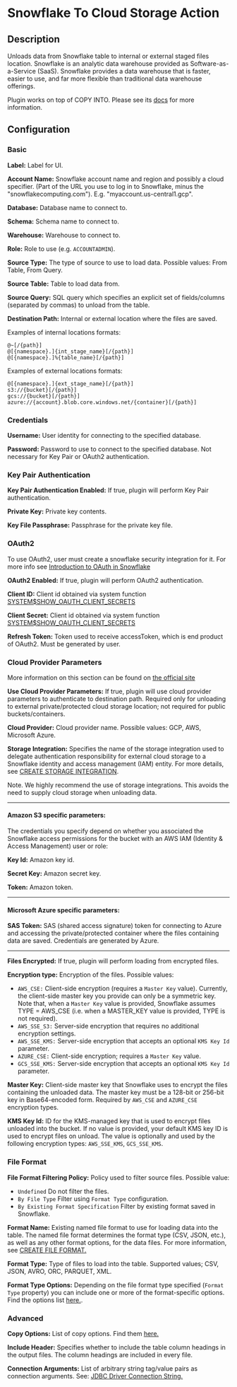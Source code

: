 # Snowflake To Cloud Storage Action


Description
-----------
Unloads data from Snowflake table to internal or external staged files location. Snowflake is an analytic data 
warehouse provided as Software-as-a-Service (SaaS). Snowflake provides a data warehouse that is faster, easier to use, 
and far more flexible than traditional data warehouse offerings.

Plugin works on top of COPY INTO. Please see its 
[docs](https://docs.snowflake.net/manuals/sql-reference/sql/copy-into-location.html)
for more information.

Configuration
-------------

### Basic

**Label:** Label for UI.

**Account Name:** Snowflake account name and region and possibly a cloud specifier. (Part of the URL you use to 
log in to Snowflake, minus the "snowflakecomputing.com"). E.g. "myaccount.us-central1.gcp".

**Database:** Database name to connect to.

**Schema:** Schema name to connect to.

**Warehouse:** Warehouse to connect to.

**Role:** Role to use (e.g. `ACCOUNTADMIN`).

**Source Type:** The type of source to use to load data. Possible values: From Table, From Query.

**Source Table:** Table to load data from.

**Source Query:** SQL query which specifies an explicit set of fields/columns (separated by commas) 
to unload from the table.

**Destination Path:** Internal or external location where the files are saved.

Examples of internal locations formats:
```
@~[/{path}]
@[{namespace}.]{int_stage_name}[/{path}]
@[{namespace}.]%{table_name}[/{path}]
```

Examples of external locations formats:
```
@[{namespace}.]{ext_stage_name}[/{path}]
s3://{bucket}[/{path}]
gcs://{bucket}[/{path}]
azure://{account}.blob.core.windows.net/{container}[/{path}]
```

### Credentials

**Username:** User identity for connecting to the specified database.

**Password:** Password to use to connect to the specified database. Not necessary for Key Pair or OAuth2 authentication.

### Key Pair Authentication

**Key Pair Authentication Enabled:** If true, plugin will perform Key Pair authentication.

**Private Key:** Private key contents.

**Key File Passphrase:** Passphrase for the private key file.

### OAuth2

To use OAuth2, user must create a snowflake security integration for it.
For more info see [Introduction to OAuth in Snowflake](https://docs.snowflake.net/manuals/user-guide/oauth-intro.html)

**OAuth2 Enabled:** If true, plugin will perform OAuth2 authentication.

**Client ID:** Client id obtained via system function 
[SYSTEM$SHOW_OAUTH_CLIENT_SECRETS](https://docs.snowflake.net/manuals/sql-reference/functions/system_show_oauth_client_secrets.html)

**Client Secret:** Client id obtained via system function 
[SYSTEM$SHOW_OAUTH_CLIENT_SECRETS](https://docs.snowflake.net/manuals/sql-reference/functions/system_show_oauth_client_secrets.html)

**Refresh Token:** Token used to receive accessToken, which is end product of OAuth2. Must be generated by user.

### Cloud Provider Parameters
More information on this section can be found on 
[the official site](https://docs.snowflake.net/manuals/sql-reference/sql/copy-into-location.html#additional-cloud-provider-parameters)

**Use Cloud Provider Parameters:** If true, plugin will use cloud provider parameters to authenticate to destination 
path. Required only for unloading to external private/protected cloud storage location; not required for public 
buckets/containers.

**Cloud Provider:** Cloud provider name. Possible values: GCP, AWS, Microsoft Azure.

**Storage Integration:** Specifies the name of the storage integration used to delegate authentication responsibility 
for external cloud storage to a Snowflake identity and access management (IAM) entity. For more details, see 
[CREATE STORAGE INTEGRATION](https://docs.snowflake.net/manuals/sql-reference/sql/create-storage-integration.html).
                         
Note. We highly recommend the use of storage integrations. This avoids the need to supply cloud storage 
when unloading data.

---

#### Amazon S3 specific parameters:

The credentials you specify depend on whether you associated the Snowflake access permissions 
for the bucket with an AWS IAM (Identity & Access Management) user or role:

**Key Id:** Amazon key id.

**Secret Key:** Amazon secret key.

**Token:** Amazon token.

---

#### Microsoft Azure specific parameters:

**SAS Token:** SAS (shared access signature) token for connecting to Azure and accessing the 
private/protected container where the files containing data are saved. Credentials are generated by Azure.

---

**Files Encrypted:** If true, plugin will perform loading from encrypted files.

**Encryption type:** Encryption of the files. Possible values:
- `AWS_CSE:` Client-side encryption (requires a `Master Key` value). Currently, the client-side master key 
you provide can only be a symmetric key. Note that, when a `Master Key` value is provided, Snowflake assumes 
TYPE = AWS_CSE (i.e. when a MASTER_KEY value is provided, TYPE is not required).
- `AWS_SSE_S3:` Server-side encryption that requires no additional encryption settings.
- `AWS_SSE_KMS:` Server-side encryption that accepts an optional `KMS Key Id` parameter.
- `AZURE_CSE:` Client-side encryption; requires a `Master Key` value.
- `GCS_SSE_KMS:` Server-side encryption that accepts an optional `KMS Key Id` parameter.

**Master Key:** Client-side master key that Snowflake uses to encrypt the files containing the 
unloaded data. The master key must be a 128-bit or 256-bit key in Base64-encoded form. Required by
`AWS_CSE` and `AZURE_CSE` encryption types.

**KMS Key Id:** ID for the KMS-managed key that is used to encrypt files unloaded into the bucket. 
If no value is provided, your default KMS key ID is used to encrypt files on unload. The value is optionally
and used by the following encryption types: `AWS_SSE_KMS`, `GCS_SSE_KMS`.

### File Format

**File Format Filtering Policy:** Policy used to filter source files. Possible value:
- `Undefined` Do not filter the files.
- `By File Type` Filter using `Format Type` configuration.
- `By Existing Format Specification` Filter by existing format saved in Snowflake.

**Format Name:** Existing named file format to use for loading data into the table. The named file 
format determines the format type (CSV, JSON, etc.), as well as any other format options, for the data files. 
For more information, see [CREATE FILE FORMAT.](https://docs.snowflake.net/manuals/sql-reference/sql/create-file-format.html)

**Format Type:** Type of files to load into the table. Supported values; CSV, JSON, AVRO, ORC, PARQUET, XML.

**Format Type Options:** Depending on the file format type specified (`Format Type` property) 
you can include one or more of the format-specific options. Find the options list 
[here.](https://docs.snowflake.net/manuals/sql-reference/sql/copy-into-location.html#format-type-options-formattypeoptions).

### Advanced

**Copy Options:** List of copy options. Find them 
[here.](https://docs.snowflake.net/manuals/sql-reference/sql/copy-into-location.html#copy-options-copyoptions)

**Include Header:** Specifies whether to include the table column headings in the output files. The column headings 
are included in every file.

**Connection Arguments:** List of arbitrary string tag/value pairs as connection arguments. See: [JDBC Driver Connection String.](https://docs.snowflake.net/manuals/user-guide/jdbc-configure.html#jdbc-driver-connection-string)
